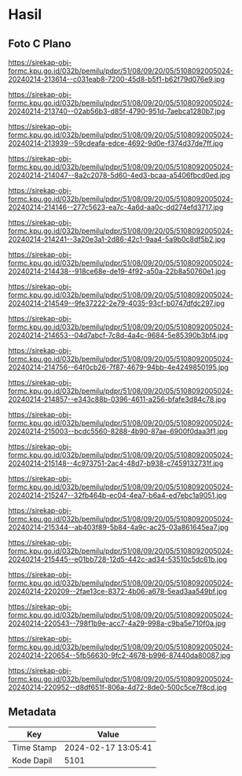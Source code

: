 # Hasil

## Foto C Plano

https://sirekap-obj-formc.kpu.go.id/032b/pemilu/pdpr/51/08/09/20/05/5108092005024-20240214-213614--c031eab8-7200-45d8-b5f1-b62f79d076e9.jpg

https://sirekap-obj-formc.kpu.go.id/032b/pemilu/pdpr/51/08/09/20/05/5108092005024-20240214-213740--02ab56b3-d85f-4790-951d-7aebca1280b7.jpg

https://sirekap-obj-formc.kpu.go.id/032b/pemilu/pdpr/51/08/09/20/05/5108092005024-20240214-213939--59cdeafa-edce-4692-9d0e-f374d37de7ff.jpg

https://sirekap-obj-formc.kpu.go.id/032b/pemilu/pdpr/51/08/09/20/05/5108092005024-20240214-214047--8a2c2078-5d60-4ed3-bcaa-a5406fbcd0ed.jpg

https://sirekap-obj-formc.kpu.go.id/032b/pemilu/pdpr/51/08/09/20/05/5108092005024-20240214-214146--277c5623-ea7c-4a6d-aa0c-dd274efd3717.jpg

https://sirekap-obj-formc.kpu.go.id/032b/pemilu/pdpr/51/08/09/20/05/5108092005024-20240214-214241--3a20e3a1-2d86-42c1-9aa4-5a9b0c8df5b2.jpg

https://sirekap-obj-formc.kpu.go.id/032b/pemilu/pdpr/51/08/09/20/05/5108092005024-20240214-214438--918ce68e-de19-4f92-a50a-22b8a50760e1.jpg

https://sirekap-obj-formc.kpu.go.id/032b/pemilu/pdpr/51/08/09/20/05/5108092005024-20240214-214549--9fe37222-2e79-4035-93cf-b0747dfdc297.jpg

https://sirekap-obj-formc.kpu.go.id/032b/pemilu/pdpr/51/08/09/20/05/5108092005024-20240214-214653--04d7abcf-7c8d-4a4c-9684-5e85390b3bf4.jpg

https://sirekap-obj-formc.kpu.go.id/032b/pemilu/pdpr/51/08/09/20/05/5108092005024-20240214-214756--64f0cb26-7f87-4679-94bb-4e4249850195.jpg

https://sirekap-obj-formc.kpu.go.id/032b/pemilu/pdpr/51/08/09/20/05/5108092005024-20240214-214857--e343c88b-0396-4611-a256-bfafe3d84c78.jpg

https://sirekap-obj-formc.kpu.go.id/032b/pemilu/pdpr/51/08/09/20/05/5108092005024-20240214-215003--bcdc5560-8288-4b90-87ae-6900f0daa3f1.jpg

https://sirekap-obj-formc.kpu.go.id/032b/pemilu/pdpr/51/08/09/20/05/5108092005024-20240214-215148--4c973751-2ac4-48d7-b938-c7459132731f.jpg

https://sirekap-obj-formc.kpu.go.id/032b/pemilu/pdpr/51/08/09/20/05/5108092005024-20240214-215247--32fb464b-ec04-4ea7-b6a4-ed7ebc1a9051.jpg

https://sirekap-obj-formc.kpu.go.id/032b/pemilu/pdpr/51/08/09/20/05/5108092005024-20240214-215344--ab403f89-5b84-4a9c-ac25-03a861645ea7.jpg

https://sirekap-obj-formc.kpu.go.id/032b/pemilu/pdpr/51/08/09/20/05/5108092005024-20240214-215445--e01bb728-12d5-442c-ad34-53510c5dc61b.jpg

https://sirekap-obj-formc.kpu.go.id/032b/pemilu/pdpr/51/08/09/20/05/5108092005024-20240214-220209--2fae13ce-8372-4b06-a678-5ead3aa549bf.jpg

https://sirekap-obj-formc.kpu.go.id/032b/pemilu/pdpr/51/08/09/20/05/5108092005024-20240214-220543--798f1b9e-acc7-4a29-998a-c9ba5e710f0a.jpg

https://sirekap-obj-formc.kpu.go.id/032b/pemilu/pdpr/51/08/09/20/05/5108092005024-20240214-220654--5fb56630-9fc2-4678-b996-87440da80087.jpg

https://sirekap-obj-formc.kpu.go.id/032b/pemilu/pdpr/51/08/09/20/05/5108092005024-20240214-220952--d8df651f-806a-4d72-8de0-500c5ce7f8cd.jpg


## Metadata

| Key        | Value               |
| ---------- | ------------------- |
| Time Stamp | 2024-02-17 13:05:41 |
| Kode Dapil | 5101                |



